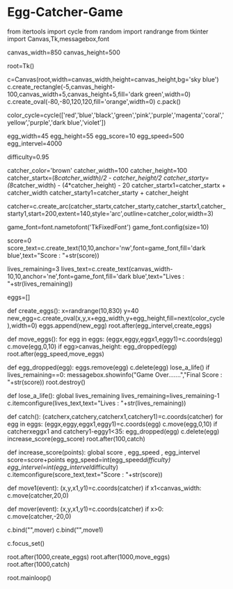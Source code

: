 # Egg-Catcher-Game


from itertools import cycle
from random import randrange
from tkinter import Canvas,Tk,messagebox,font

canvas_width=850
canvas_height=500

root=Tk()

c=Canvas(root,width=canvas_width,height=canvas_height,bg='sky blue')
c.create_rectangle(-5,canvas_height-100,canvas_width+5,canvas_height+5,fill='dark green',width=0)
c.create_oval(-80,-80,120,120,fill='orange',width=0)
c.pack()

color_cycle=cycle(['red','blue','black','green','pink','purple','magenta','coral','yellow','purple','dark blue','violet'])

egg_width=45
egg_height=55
egg_score=10
egg_speed=500
egg_intervel=4000

difficulty=0.95

catcher_color='brown'
catcher_width=100
catcher_height=100
catcher_startx=(8*catcher_width)/2   -   catcher_height/2
catcher_starty=(8*catcher_width)    -    (4*catcher_height)   -   20
catcher_startx1=catcher_startx    +   catcher_width
catcher_starty1=catcher_starty    +    catcher_height

catcher=c.create_arc(catcher_startx,catcher_starty,catcher_startx1,catcher_starty1,start=200,extent=140,style='arc',outline=catcher_color,width=3)


game_font=font.nametofont('TkFixedFont')
game_font.config(size=10)

score=0
score_text=c.create_text(10,10,anchor='nw',font=game_font,fill='dark blue',text="Score : "+str(score))

lives_remaining=3
lives_text=c.create_text(canvas_width-10,10,anchor='ne',font=game_font,fill='dark blue',text="Lives : "+str(lives_remaining))

eggs=[]

def create_eggs():
            x=randrange(10,830)
            y=40
            new_egg=c.create_oval(x,y,x+egg_width,y+egg_height,fill=next(color_cycle),width=0)
            eggs.append(new_egg)
            root.after(egg_intervel,create_eggs)
            
def move_eggs():
            for egg in eggs:
                        (eggx,eggy,eggx1,eggy1)=c.coords(egg)
                        c.move(egg,0,10)
                        if egg>canvas_height:
                                    egg_dropped(egg)
            root.after(egg_speed,move_eggs)

def egg_dropped(egg):
            eggs.remove(egg)
            c.delete(egg)
            lose_a_life()
            if lives_remaining==0:
                        messagebox.showinfo("Game Over.......","Final Score : "+str(score))
                        root.destroy()

def lose_a_life():
            global lives_remaining
            lives_remaining=lives_remaining-1
            c.itemconfigure(lives_text,text="Lives : "+str(lives_remaining))
                        
def catch():
            (catcherx,catchery,catcherx1,catchery1)=c.coords(catcher)
            for egg in eggs:
                        (eggx,eggy,eggx1,eggy1)=c.coords(egg)
                        c.move(egg,0,10)
                        if catcherx<eggx and catcherx1>eggx1 and catchery1-eggy1<35:
                                    egg_dropped(egg)
                                    c.delete(egg)
                                    increase_score(egg_score)
            root.after(100,catch)

def increase_score(points):
            global score , egg_speed , egg_intervel
            score=score+points
            egg_speed=int(egg_speed*difficulty)
            egg_intervel=int(egg_intervel*difficulty)
            c.itemconfigure(score_text,text="Score : "+str(score))

def move1(event):
            (x,y,x1,y1)=c.coords(catcher)
            if x1<canvas_width:
                        c.move(catcher,20,0)

def mover(event):
            (x,y,x1,y1)=c.coords(catcher)
            if x>0:
                        c.move(catcher,-20,0)
            
c.bind("<Left>",mover)
c.bind("<Right>",move1)

c.focus_set()

root.after(1000,create_eggs)
root.after(1000,move_eggs)
root.after(1000,catch)


            

root.mainloop()
